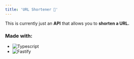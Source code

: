 ```yaml
---
title: 'URL Shortener 🧙'
---
```


This is currently just an **API** that allows you to **shorten a URL.**

### Made with:

- ![Typescript](https://img.shields.io/badge/Typescript-8A2BE2)
- ![Fastify](https://img.shields.io/badge/Fastify-339933)